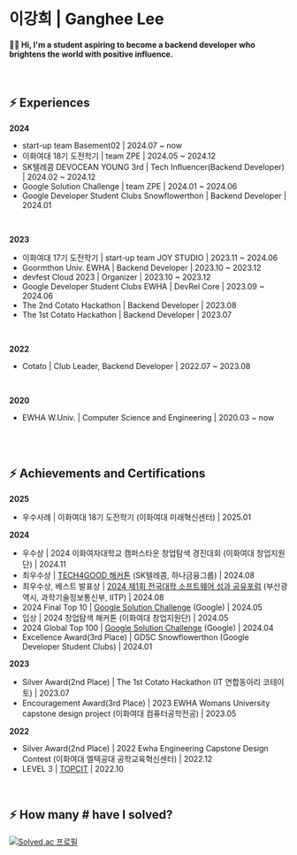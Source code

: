 # 이강희 | Ganghee Lee
#### 🌈💭 Hi, I'm a student aspiring to become a backend developer who brightens the world with positive influence.

</br>

## ⚡ Experiences

**2024**
- start-up team Basement02 | 2024.07 ~ now
- 이화여대 18기 도전학기 | team ZPE | 2024.05 ~ 2024.12
- SK텔레콤 DEVOCEAN YOUNG 3rd | Tech Influencer(Backend Developer) | 2024.02 ~ 2024.12
- Google Solution Challenge | team ZPE | 2024.01 ~ 2024.06
- Google Developer Student Clubs Snowflowerthon | Backend Developer | 2024.01
</br>

**2023**
- 이화여대 17기 도전학기 | start-up team JOY STUDIO | 2023.11 ~ 2024.06
- Goormthon Univ. EWHA | Backend Developer | 2023.10 ~ 2023.12
- devfest Cloud 2023 | Organizer | 2023.10 ~ 2023.12
- Google Developer Student Clubs EWHA | DevRel Core | 2023.09 ~ 2024.06
- The 2nd Cotato Hackathon | Backend Developer | 2023.08
- The 1st Cotato Hackathon | Backend Developer | 2023.07
</br>

**2022**
- Cotato | Club Leader, Backend Developer | 2022.07 ~ 2023.08
</br>

**2020**
- EWHA W.Univ. | Computer Science and Engineering | 2020.03 ~ now

</br></br>

## ⚡ Achievements and Certifications

**2025**
- 우수사례 | 이화여대 18기 도전학기 (이화여대 미래혁신센터) | 2025.01

**2024**
- 우수상 | 2024 이화여자대학교 캠퍼스타운 창업탐색 경진대회 (이화여대 창업지원단) | 2024.11
- 최우수상 | [TECH4GOOD 해커톤](https://n.news.naver.com/article/241/0003374870?sid=105) (SK텔레콤, 하나금융그룹) | 2024.08
- 최우수상, 베스트 발표상 | [2024 제1회 전국대학 소프트웨어 성과 공유포럼](https://news.mt.co.kr/mtview.php?no=2024081211292780302) (부산광역시, 과학기술정보통신부, IITP) | 2024.08
- 2024 Final Top 10 | [Google Solution Challenge](https://developers.google.com/community/gdsc-solution-challenge/winners) (Google) | 2024.05
- 입상 | 2024 창업탐색 해커톤 (이화여대 창업지원단) | 2024.05
- 2024 Global Top 100 | [Google Solution Challenge](https://developers.google.com/community/gdsc-solution-challenge/winners) (Google) | 2024.04
- Excellence Award(3rd Place) | GDSC Snowflowerthon (Google Developer Student Clubs) | 2024.01

**2023**
- Silver Award(2nd Place) | The 1st Cotato Hackathon (IT 연합동아리 코테이토) | 2023.07
- Encouragement Award(3rd Place) | 2023 EWHA Womans University capstone design project (이화여대 컴퓨터공학전공) | 2023.05

**2022**
- Silver Award(2nd Place) | 2022 Ewha Engineering Capstone Design Contest (이화여대 엘텍공대 공학교육혁신센터) | 2022.12
- LEVEL 3 | [TOPCIT](https://www.topcit.or.kr/introduction/topcit.do) | 2022.10

</br>

##  ⚡ How many # have I solved?
 [![Solved.ac
프로필](http://mazassumnida.wtf/api/v2/generate_badge?boj=gangjjang5)](https://solved.ac/gangjjang5)

